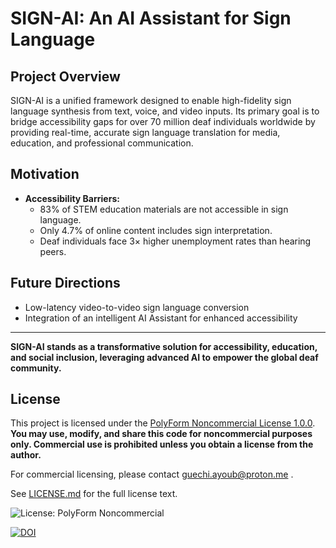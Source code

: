 # SIGN-AI: An AI Assistant for Sign Language

## Project Overview

SIGN-AI is a unified framework designed to enable high-fidelity sign language synthesis from text, voice, and video inputs. Its primary goal is to bridge accessibility gaps for over 70 million deaf individuals worldwide by providing real-time, accurate sign language translation for media, education, and professional communication.

## Motivation

- **Accessibility Barriers:**  
  - 83% of STEM education materials are not accessible in sign language.
  - Only 4.7% of online content includes sign interpretation.
  - Deaf individuals face 3× higher unemployment rates than hearing peers.
  
## Future Directions

- Low-latency video-to-video sign language conversion
- Integration of an intelligent AI Assistant for enhanced accessibility

---

**SIGN-AI stands as a transformative solution for accessibility, education, and social inclusion, leveraging advanced AI to empower the global deaf community.**

## License

This project is licensed under the [PolyForm Noncommercial License 1.0.0](https://polyformproject.org/licenses/noncommercial/1.0.0/).  
**You may use, modify, and share this code for noncommercial purposes only. Commercial use is prohibited unless you obtain a license from the author.**

For commercial licensing, please contact guechi.ayoub@proton.me .

See [LICENSE.md](./LICENSE.md) for the full license text.

![License: PolyForm Noncommercial](https://img.shields.io/badge/license-PolyForm%20Noncommercial-blue)


[![DOI](https://zenodo.org/badge/1008002399.svg)](https://doi.org/10.5281/zenodo.15733643)


